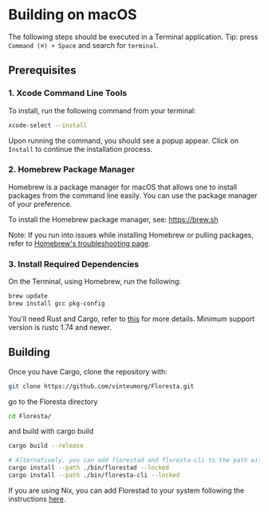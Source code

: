 # Building on macOS
The following steps should be executed in a Terminal application. Tip: press `Command (⌘) + Space` and search for `terminal`.

## Prerequisites
### 1. Xcode Command Line Tools

To install, run the following command from your terminal:

``` bash
xcode-select --install
```

Upon running the command, you should see a popup appear.
Click on `Install` to continue the installation process.

### 2. Homebrew Package Manager

Homebrew is a package manager for macOS that allows one to install packages from the command line easily. You can use the package manager of your preference.

To install the Homebrew package manager, see: https://brew.sh

Note: If you run into issues while installing Homebrew or pulling packages, refer to [Homebrew's troubleshooting page](https://docs.brew.sh/Troubleshooting).

### 3. Install Required Dependencies

On the Terminal, using Homebrew, run the following:
```bash
brew update
brew install gcc pkg-config
```
You'll need Rust and Cargo, refer to [this](https://www.rust-lang.org/) for more details. Minimum support version is rustc 1.74 and newer.

## Building

Once you have Cargo, clone the repository with:

```bash
git clone https://github.com/vinteumorg/Floresta.git
```

go to the Floresta directory

```bash
cd Floresta/
```

and build with cargo build

```bash
cargo build --release

# Alternatively, you can add florestad and floresta-cli to the path with
cargo install --path ./bin/florestad --locked
cargo install --path ./bin/floresta-cli --locked
```

If you are using Nix, you can add Florestad to your system following the instructions [here](nix.md).
